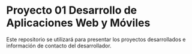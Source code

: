 # Proyecto 01 Desarrollo de Aplicaciones Web y Móviles

Este repositorio se utilizará para presentar los proyectos desarrollados e información de contacto del desarrollador.
